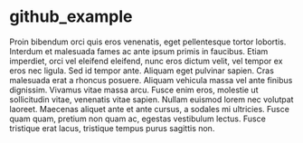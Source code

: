 # github_example
Proin bibendum orci quis eros venenatis, eget pellentesque tortor lobortis. Interdum et malesuada fames ac ante ipsum primis in faucibus. Etiam imperdiet, orci vel eleifend eleifend, nunc eros dictum velit, vel tempor ex eros nec ligula. Sed id tempor ante. Aliquam eget pulvinar sapien. Cras malesuada erat a rhoncus posuere. Aliquam vehicula massa vel ante finibus dignissim. Vivamus vitae massa arcu. Fusce enim eros, molestie ut sollicitudin vitae, venenatis vitae sapien. Nullam euismod lorem nec volutpat laoreet. Maecenas aliquet ante et ante cursus, a sodales mi ultricies. Fusce quam quam, pretium non quam ac, egestas vestibulum lectus. Fusce tristique erat lacus, tristique tempus purus sagittis non.
